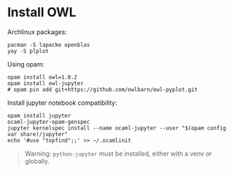 # Install OWL

Archlinux packages:  
```shell
pacman -S lapacke openblas
yay -S plplot
```

Using opam:
```shell
opam install owl=1.0.2
opam install owl-jupyter
# opam pin add git+https://github.com/owlbarn/owl-pyplot.git
```

Install jupyter notebook compatibility:
```shell
opam install jupyter
ocaml-jupyter-opam-genspec
jupyter kernelspec install --name ocaml-jupyter --user "$(opam config var share)/jupyter"
echo '#use "topfind";;' >> ~/.ocamlinit
```
> Warning: `python-jupyter` must be installed, either with a venv or globally.
